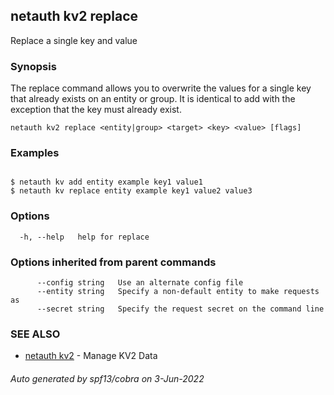 ## netauth kv2 replace

Replace a single key and value

### Synopsis


The replace command allows you to overwrite the values for a single
key that already exists on an entity or group.  It is identical to add
with the exception that the key must already exist.


```
netauth kv2 replace <entity|group> <target> <key> <value> [flags]
```

### Examples

```

$ netauth kv add entity example key1 value1
$ netauth kv replace entity example key1 value2 value3

```

### Options

```
  -h, --help   help for replace
```

### Options inherited from parent commands

```
      --config string   Use an alternate config file
      --entity string   Specify a non-default entity to make requests as
      --secret string   Specify the request secret on the command line
```

### SEE ALSO

* [netauth kv2](netauth_kv2.md)	 - Manage KV2 Data

###### Auto generated by spf13/cobra on 3-Jun-2022
